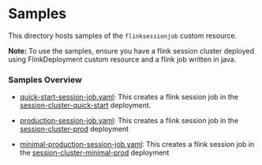 # Samples

This directory hosts samples of the `flinksessionjob` custom resource.

**Note:** To use the samples, ensure you have a flink session cluster deployed using FlinkDeployment custom resource and a flink job written in java.

### Samples Overview

- [quick-start-session-job.yaml](./quick-start-session-job.yaml): This creates a flink session job in the [session-cluster-quick-start](../../flinkdeployment/kubernetes/quick-start.yaml) deployment.

- [production-session-job.yaml](./production-session-job.yaml): This creates a flink session job in the [session-cluster-prod](../../flinkdeployment/kubernetes/production.yaml) deployment

- [minimal-production-session-job.yaml](./minimal-production-session-job.yaml): This creates a flink session job in the [session-cluster-minimal-prod](../../flinkdeployment/kubernetes/minimal-production.yaml) deployment
